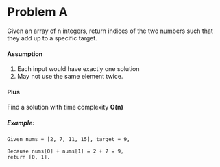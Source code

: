 # Problem A

Given an array of n integers, return indices of the two numbers such that they add up to a specific target.  

#### Assumption
1. Each input would have exactly one solution
1. May not use the same element twice.

#### Plus
Find a solution with time complexity **O(n)**

##### Example:

```
Given nums = [2, 7, 11, 15], target = 9,

Because nums[0] + nums[1] = 2 + 7 = 9,
return [0, 1].
 ```
